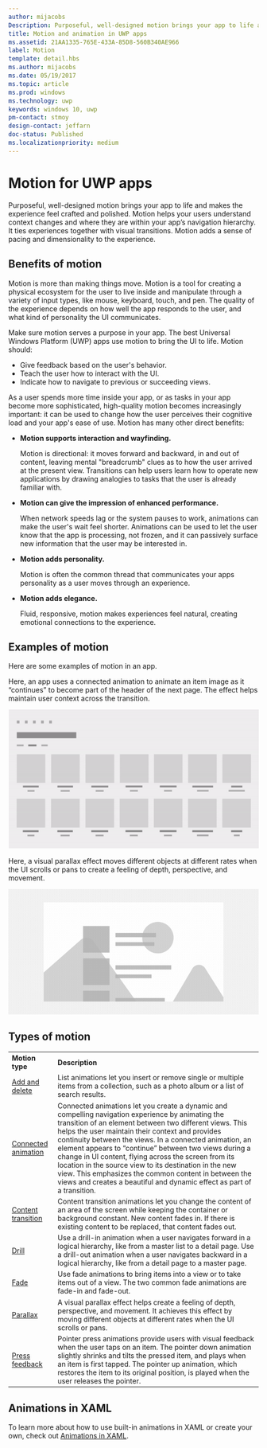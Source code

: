 ```yaml
---
author: mijacobs
Description: Purposeful, well-designed motion brings your app to life and makes the experience feel crafted and polished. Help users understand context changes, and tie experiences together with visual transitions.
title: Motion and animation in UWP apps
ms.assetid: 21AA1335-765E-433A-85D8-560B340AE966
label: Motion
template: detail.hbs
ms.author: mijacobs
ms.date: 05/19/2017
ms.topic: article
ms.prod: windows
ms.technology: uwp
keywords: windows 10, uwp
pm-contact: stmoy
design-contact: jeffarn
doc-status: Published
ms.localizationpriority: medium
---
```


# Motion for UWP apps



Purposeful, well-designed motion brings your app to life and makes the experience feel crafted and polished. Motion helps your users understand context changes and where they are within your app’s navigation hierarchy. It ties experiences together with visual transitions. Motion adds a sense of pacing and dimensionality to the experience.

## Benefits of motion

Motion is more than making things move. Motion is a tool for creating a physical ecosystem for the user to live inside and manipulate through a variety of input types, like mouse, keyboard, touch, and pen. The quality of the experience depends on how well the app responds to the user, and what kind of personality the UI communicates.

Make sure motion serves a purpose in your app. The best Universal Windows Platform (UWP) apps use motion to bring the UI to life. Motion should:

- Give feedback based on the user's behavior.
- Teach the user how to interact with the UI.
- Indicate how to navigate to previous or succeeding views.

As a user spends more time inside your app, or as tasks in your app become more sophisticated, high-quality motion becomes increasingly important: it can be used to change how the user perceives their cognitive load and your app's ease of use. Motion has many other direct benefits:

- **Motion supports interaction and wayfinding.**

    Motion is directional: it moves forward and backward, in and out of content, leaving mental "breadcrumb" clues as to how the user arrived at the present view. Transitions can help users learn how to operate new applications by drawing analogies to tasks that the user is already familiar with.

- **Motion can give the impression of enhanced performance.**

    When network speeds lag or the system pauses to work, animations can make the user's wait feel shorter. Animations can be used to let the user know that the app is processing, not frozen, and it can passively surface new information that the user may be interested in.

- **Motion adds personality.**

    Motion is often the common thread that communicates your apps personality as a user moves through an experience.

- **Motion adds elegance.**

    Fluid, responsive, motion makes experiences feel natural, creating emotional connections to the experience.

## Examples of motion

Here are some examples of motion in an app.

Here, an app uses a connected animation to animate an item image as it “continues” to become part of the header of the next page. The effect helps maintain user context across the transition.

![Connected Animation](images/connected-animations/example.gif)

Here, a visual parallax effect moves different objects at different rates when the UI scrolls or pans to create a feeling of depth, perspective, and movement.

![An example of parallax with a list and background image](images/_Parallax_v2.gif)


## Types of motion

<table>
    <tr>
        <th align="left">Motion type</th>
        <th align="left">Description</th>
    </tr>
    <tr>
        <td><a href="motion-list.md">Add and delete</a>
        </td>
        <td>List animations let you insert or remove single or multiple items from a collection, such as a photo album or a list of search results.
        </td>
    </tr>
    <tr>
        <td><a href="connected-animation.md">Connected animation</a>
        </td>
        <td>Connected animations let you create a dynamic and compelling navigation experience by animating the transition of an element between two different views. This helps the user maintain their context and provides continuity between the views. In a connected animation, an element appears to “continue” between two views during a change in UI content, flying across the screen from its location in the source view to its destination in the new view. This emphasizes the common content in between the views and creates a beautiful and dynamic effect as part of a transition. 
        </td>
    </tr>
    <tr>
        <td><a href="content-transition-animations.md">Content transition</a>
        </td>
        <td>Content transition animations let you change the content of an area of the screen while keeping the container or background constant. New content fades in. If there is existing content to be replaced, that content fades out.
        </td>
    </tr>
    <tr>
        <td><a href="https://docs.microsoft.com/uwp/api/windows.ui.xaml.media.animation.drillinthemeanimation">Drill</a>
        </td>
        <td>Use a drill-in animation when a user navigates forward in a logical hierarchy, like from a master list to a detail page. Use a drill-out animation when a user navigates backward in a logical hierarchy, like from a detail page to a master page.
        </td>
    </tr>
    <tr>
        <td><a href="motion-fade.md">Fade</a>
        </td>
        <td>Use fade animations to bring items into a view or to take items out of a view. The two common fade animations are fade-in and fade-out.
        </td>
    </tr>
        <tr>
        <td><a href="parallax.md">Parallax</a>
        </td>
        <td>A visual parallax effect helps create a feeling of depth, perspective, and movement. It achieves this effect by moving different objects at different rates when the UI scrolls or pans.
        </td>
    </tr> 
    <tr>
        <td><a href="motion-pointer.md">Press feedback</a>
        </td>
        <td>Pointer press animations provide users with visual feedback when the user taps on an item. The pointer down animation slightly shrinks and tilts the pressed item, and plays when an item is first tapped. The pointer up animation, which restores the item to its original position, is played when the user releases the pointer.
        </td>
    </tr>
</table>

## Animations in XAML

To learn more about how to use built-in animations in XAML or create your own, check out [Animations in XAML](xaml-animation.md). 